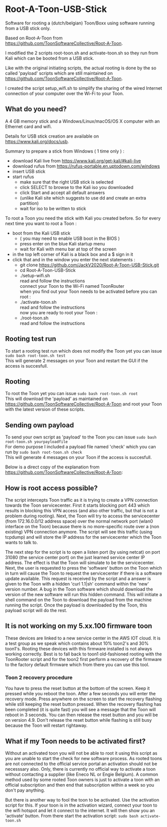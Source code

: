 # Root-A-Toon-USB-Stick

Software for rooting a (dutch/belgian) Toon/Boxx using software running from a USB stick only.

Based on Root-A-Toon from https://github.com/ToonSoftwareCollective/Root-A-Toon.

I modified the 2 scripts root-toon.sh and activate-toon.sh so they run from Kali which can be booted from a USB stick.

Like with the original initiating scripts, the actual rooting is done by the so called 'payload' scripts which are still maintained on https://github.com/ToonSoftwareCollective/Root-A-Toon.

I created the script setup_wifi.sh to simplify the sharing of the wired Internet connection of your computer over the Wi-Fi to your Toon.

## What do you need?

A 4 GB memory stick and a Windows/Linux/macOS/OS X computer with an Ethernet card and wifi.

Details for USB stick creation are available on https://www.kali.org/docs/usb.

Summary to prepare a stick from Windows ( 1 time only ) :
 - download Kali live from https://www.kali.org/get-kali/#kali-live
 - download rufus from https://rufus-portable.en.uptodown.com/windows
 - insert USB stick
 - start rufus
    - make sure that the right USB stick is selected
    - click SELECT to browse to the Kali iso you downloaded
    - click Start and accept all default answers
    - (unlike Kali site which suggests to use dd and create an extra partition)
    - wait for iso to be written to stick

To root a Toon you need the stick with Kali you created before.
So for every next time you want to root a Toon  :
 - boot from the Kali USB stick 
    - ( you may need to enable USB boot in the BIOS )
    - press enter on the blue Kali startup menu
    - wait for Kali with menu bar at top of the screen
 - in the top left corner of Kali is a black box and a $ sign in it
 - click that and in the window you enter the next statements :
    - git clone https://github.com/JackV2020/Root-A-Toon-USB-Stick.git
    - cd Root-A-Toon-USB-Stick
    - ./setup-wifi.sh<br>
       read and follow the instructions<br>
       connect your Toon to the Wi-Fi named ToonRouter<br>
       when you find out your Toon needs to be activated before you can root :
    - ./activate-toon.sh<br>
       read and follow the instructions<br>
       now you are ready to root your Toon :
    - ./root-toon.sh<br>
      read and follow the instructions
    
## Rooting test run

To start a rooting test run which does not modify the Toon yet you can issue ```sudo bash root-toon.sh test```<br>
This will generate 2 messages on your Toon and restart the GUI if the access is succesfull. 

## Rooting

To root the Toon yet you can issue ```sudo bash root-toon.sh root```<br>
This will download the 'payload' as maintained on https://github.com/ToonSoftwareCollective/Root-A-Toon and root your Toon with the latest version of these scripts.

## Sending own payload

To send your own script as 'payload' to the Toon you can issue ```sudo bash root-toon.sh yourpayloadfile```<br>
For demo purpose I included a payload file named 'check' which you can run by ```sudo bash root-toon.sh check```<br>
This will generate 4 messages on your Toon if the access is succesfull. 

Below is a direct copy of the explanation from https://github.com/ToonSoftwareCollective/Root-A-Toon:

## How is root access possible?
The script intercepts Toon traffic as it is trying to create a VPN connection towards the Toon servicecenter. First it starts blocking port 443 which results in blocking this VPN access (and also other traffic, but that is not a problem during rooting). Next, the Toon will try to access the servicecenter (from 172.16.0.0/12 address space) over the normal network port (wlan0 interface on the Toon) because there is no more-specific route over a (non existing) VPN connection anymore. The script will see this traffic (using tcpdump) and will store the IP address for the servicecenter which the Toon wants to talk to.

The next step for the script is to open a listen port (by using netcat) on port 31080 (the service center port) on the just learned service center IP address. The effect is that the Toon will simulate to be the servicecenter. Next, the user is requested to press the 'software' button on the Toon which in turn will cause the Toon to request the servicecenter if there is a software update available. This request is received by the script and a answer is given to the Toon with a hidden 'curl 1.1|sh' command within the 'new' version number. A bug in the Toon software which should download the version of the new software will run this hidden command. This will initiate a shell command on the Toon to download the payload from the machine running the script. Once the payload is downloaded by the Toon, this payload script will do the rest.

## It is not working on my 5.xx.100 firmware toon
These devices are linked to a new service center in the AWS IOT cloud. It is a test group as we speak which contains about 10% toon2's and 30% toon1's. Rooting these devices with this firmware installed is not always working correctly. Best is to fall back to toon1 old-fashioned rooting with the ToonRooter script and for the toon2 first perform a recovery of the firmware to the factory default firmware which from there you can use this tool.

### Toon 2 recovery procedure
You have to press the reset button at the bottom of the screen. Keep it pressed while you reboot the toon. After a few seconds you will enter the recovery mode. Press anywhere on the screen to start the recovery flashing while still keeping the reset button pressed. When the recovery flashing has been completed (it is quite fast) you will see a message that the Toon will reboot in 3 seconds. You can then release the reset button and you will be on version 4.9.
Don't release the reset button while flashing is still busy because the Toon will restart rightaway.

## What if my Toon needs to be activated first?
Without an activated toon you will not be able to root it using this script as you are unable to start the check for new software process. As rooted toons are not connected to the official service portal an activation should not be necesssary also. Only, there is currently no official way to activate a toon without contacting a supplier (like Eneco NL or Engie Belgium). A common method used by some rooted Toon owners is just to activate a toon with an official subscription and then end that subscription within a week so you don't pay anything.

But there is another way to fool the toon to be activated. Use the activation script for this. If your toon is in the activation wizard, connect your toon to the wifi hotspot and let it connect to the internet. It will then show you an 'activate' button. From there start the activation script: ``sudo bash activate-toon.sh`` 
